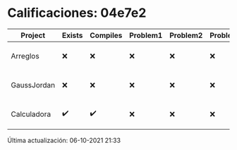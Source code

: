 # Calificaciones: 04e7e2
|Project|Exists|Compiles|Problem1|Problem2|Problem3|Extra|CommitHash|CommitDate|CheckDate|Comments|DueDate|Grade|
|-|-|-|-|-|-|-|-|-|-|-|-|-|
|Arreglos|❌|❌|❌|❌|❌|❌|NA|NA|06-10-2021 21:33:36|No se encontró el archivo en PracticasComputacionI/Arreglos/Arreglos.cpp|24-09-2021 21:00:00|5.0|
|GaussJordan|❌|❌|❌|❌|❌|❌|NA|NA|06-10-2021 21:33:38|No se encontró el archivo en PracticasComputacionI/GaussJordan/GaussJordan.cpp|01-10-2021 21:00:00|5.0|
|Calculadora|✔️|✔️|❌|❌|❌|✔️|8f3759d3941afe92f7b5bf62ba6440d44ef454cf|14-10-2020 23:12:07|15-09-2021 12:49:44|Revisa la operación suma-No implementaste operaciones con números flotantes-Revisa la operación división|17-09-2021 21:00:00|7.333333333333333|

Última actualización: 06-10-2021 21:33